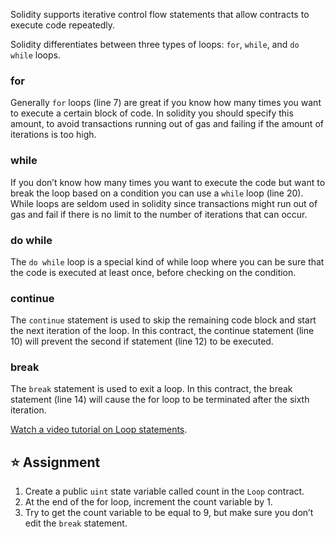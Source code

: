 Solidity supports iterative control flow statements that allow contracts to execute code repeatedly.

Solidity differentiates between three types of loops: `for`, `while`, and `do while` loops.

### for
Generally `for` loops (line 7) are great if you know how many times you want to execute a certain block of code. In solidity you should specify this amount, to avoid transactions running out of gas and failing if the amount of iterations is too high.

### while
If you don’t know how many times you want to execute the code but want to break the loop based on a condition you can use a `while` loop (line 20).
While loops are seldom used in solidity since transactions might run out of gas and fail if there is no limit to the number of iterations that can occur.

### do while
The `do while` loop is a special kind of while loop where you can be sure that the code is executed at least once, before checking on the condition.

### continue
The `continue` statement is used to skip the remaining code block and start the next iteration of the loop. In this contract, the continue statement (line 10) will prevent the second if statement (line 12) to be executed.

### break
The `break` statement is used to exit a loop. In this contract, the break statement (line 14) will cause the for loop to be terminated after the sixth iteration.

<a href="https://www.youtube.com/watch?v=SB705OK3bUg" target="_blank">Watch a video tutorial on Loop statements</a>.

## ⭐️ Assignment
1. Create a public `uint` state variable called count in the `Loop` contract.
2. At the end of the for loop, increment the count variable by 1.
3. Try to get the count variable to be equal to 9, but make sure you don’t edit the `break` statement.